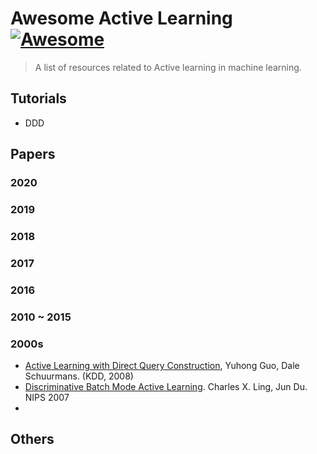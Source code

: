 # Awesome Active Learning [![Awesome](https://awesome.re/badge.svg)](https://awesome.re)

> A list of resources related to Active learning in machine learning.





## Tutorials

* DDD



## Papers

### 2020

### 2019

### 2018

### 2017

### 2016

### 2010 ~ 2015

### 2000s

* [Active Learning with Direct Query Construction](https://dl.acm.org/doi/10.1145/1401890.1401950), Yuhong Guo, Dale Schuurmans. (KDD, 2008)
* [Discriminative Batch Mode Active Learning]((https://papers.nips.cc/paper/3295-discriminative-batch-mode-active-learning.pdf)). Charles X. Ling, Jun Du. NIPS 2007
* 



## Others

